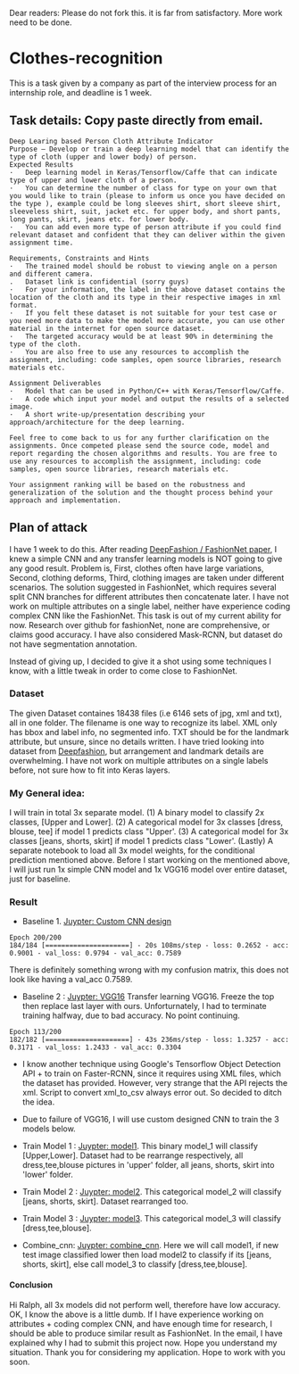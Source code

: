 Dear readers: Please do not fork this. it is far from satisfactory. More work need to be done.  

# Clothes-recognition
This is a task given by a company as part of the interview process for an internship role, and deadline is 1 week.

## Task details: Copy paste directly from email.
```
Deep Learing based Person Cloth Attribute Indicator
Purpose – Develop or train a deep learning model that can identify the type of cloth (upper and lower body) of person.
Expected Results
·   Deep learning model in Keras/Tensorflow/Caffe that can indicate type of upper and lower cloth of a person.
·   You can determine the number of class for type on your own that you would like to train (please to inform us once you have decided on the type ), example could be long sleeves shirt, short sleeve shirt, sleeveless shirt, suit, jacket etc. for upper body, and short pants, long pants, skirt, jeans etc. for lower body.
·   You can add even more type of person attribute if you could find relevant dataset and confident that they can deliver within the given assignment time.

Requirements, Constraints and Hints
·   The trained model should be robust to viewing angle on a person and different camera.
.   Dataset link is confidential (sorry guys)
·   For your information, the label in the above dataset contains the location of the cloth and its type in their respective images in xml format.
·   If you felt these dataset is not suitable for your test case or you need more data to make the model more accurate, you can use other material in the internet for open source dataset.
·   The targeted accuracy would be at least 90% in determining the type of the cloth.
·   You are also free to use any resources to accomplish the assignment, including: code samples, open source libraries, research materials etc.

Assignment Deliverables
·   Model that can be used in Python/C++ with Keras/Tensorflow/Caffe.
·   A code which input your model and output the results of a selected image.
·   A short write-up/presentation describing your approach/architecture for the deep learning.

Feel free to come back to us for any further clarification on the assignments. Once competed please send the source code, model and report regarding the chosen algorithms and results. You are free to use any resources to accomplish the assignment, including: code samples, open source libraries, research materials etc.
 
Your assignment ranking will be based on the robustness and generalization of the solution and the thought process behind your approach and implementation.
```

## Plan of attack
I have 1 week to do this. After reading [DeepFashion / FashionNet paper](https://www.cv-foundation.org/openaccess/content_cvpr_2016/papers/Liu_DeepFashion_Powering_Robust_CVPR_2016_paper.pdf), I knew a simple CNN and any transfer learning models is NOT going to give any good result. Problem is, First, clothes often have large variations, Second, clothing deforms, Third, clothing images are taken under different scenarios. The solution suggested in FashionNet, which requires several split CNN branches for different attributes then concatenate later. I have not work on multiple attributes on a single label, neither have experience coding complex CNN like the FashionNet. This task is out of my current ability for now. Research over github for fashionNet, none are comprehensive, or claims good accuracy. I have also considered Mask-RCNN, but dataset do not have segmentation annotation. 

Instead of giving up,  I decided to give it a shot using some techniques I know, with a little tweak in order to come close to FashionNet.

### Dataset 
The given Dataset containes 18438 files (i.e 6146 sets of jpg, xml and txt), all in one folder. The filename is one way to recognize its label. XML only has bbox and label info, no segmented info. TXT should be for the landmark attribute, but unsure, since no details written. I have tried looking into dataset from [Deepfashion](http://mmlab.ie.cuhk.edu.hk/projects/DeepFashion/AttributePrediction.html), but arrangement and landmark details are overwhelming. I have not work on multiple attributes on a single labels before, not sure how to fit into Keras layers. 

### My General idea: 
I will train in total 3x separate model. (1) A binary model to classify 2x classes, [Upper and Lower]. (2) A categorical model for 3x classes [dress, blouse, tee] if model 1 predicts class "Upper'. (3)  A categorical model for 3x classes [jeans, shorts, skirt] if model 1 predicts class "Lower'. (Lastly) A separate notebook to load all 3x model weights, for the conditional prediction mentioned above. Before I start working on the mentioned above, I will just run 1x simple CNN model and 1x VGG16 model over entire dataset, just for baseline. 


### Result
- Baseline 1. [Juypter: Custom CNN design](https://github.com/noelcodes/Clothes-recognition/blob/master/Custom%20CNN%20baseline.ipynb)
```
Epoch 200/200
184/184 [=====================] - 20s 108ms/step - loss: 0.2652 - acc: 0.9001 - val_loss: 0.9794 - val_acc: 0.7589
```

There is definitely something wrong with my confusion matrix, this does not look like having a val_acc 0.7589. 

- Baseline 2 : [Juypter: VGG16](https://github.com/noelcodes/Clothes-recognition/blob/master/VGG16%20-%20baseline.ipynb) Transfer learning VGG16. Freeze the top then replace last layer with ours. Unforturnately, I had to terminate training halfway, due to bad accuracy. No point continuing. 
```
Epoch 113/200
182/182 [=====================] - 43s 236ms/step - loss: 1.3257 - acc: 0.3171 - val_loss: 1.2433 - val_acc: 0.3304 
```

- I know another technique using Google's Tensorflow Object Detection API + to train on Faster-RCNN, since it requires using XML files, which the dataset has provided. However, very strange that the API rejects the xml. Script to convert xml_to_csv always error out. So decided to ditch the idea. 

- Due to failure of VGG16, I will use custom designed CNN to train the 3 models below.

- Train Model 1 : [Juypter: model1](https://github.com/noelcodes/Clothes-recognition/blob/master/model1_upper_lower.ipynb). This binary model_1 will classify [Upper,Lower]. Dataset had to be rearrange respectively, all dress,tee,blouse pictures in 'upper' folder, all jeans, shorts, skirt into 'lower' folder. 

- Train Model 2 : [Juypter: model2](https://github.com/noelcodes/Clothes-recognition/blob/master/model2_lower.ipynb). This categorical model_2 will classify [jeans, shorts, skirt]. Dataset rearranged too.

- Train Model 3 : [Juypter: model3](https://github.com/noelcodes/Clothes-recognition/blob/master/model3_upper.ipynb). This categorical model_3 will classify [dress,tee,blouse]. 

- Combine_cnn:  [Juypter: combine_cnn](https://github.com/noelcodes/Clothes-recognition/blob/master/combine_cnn.ipynb). Here we will call model1, if new test image classified lower then load model2 to classify if its [jeans, shorts, skirt], else call model_3 to classify [dress,tee,blouse].

#### Conclusion
Hi Ralph, all 3x models did not perform well, therefore have low accuracy. OK, I know the above is a little dumb. If I have experience working on attributes + coding complex CNN, and have enough time for research, I should be able to produce similar result as FashionNet. In the email, I have explained why I had to submit this project now. Hope you understand my situation. Thank you for considering my application. Hope to work with you soon.
